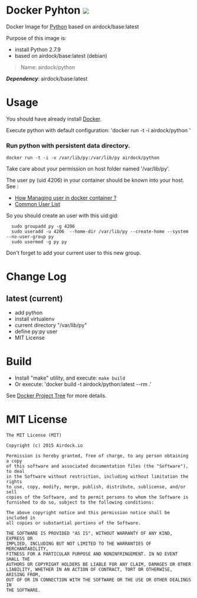 # Docker Pyhton [![](https://badge.imagelayers.io/airdock/python:latest.svg)](https://imagelayers.io/?images=airdock/python:latest 'Get your own badge on imagelayers.io')

Docker Image for [Python](https://www.python.org/) based on airdock/base:latest

Purpose of this image is:

- install Python 2.7.9
- based on airdock/base:latest (debian)


> Name: airdock/python

***Dependency***: airdock/base:latest


# Usage

You should have already install [Docker](https://www.docker.com/).

Execute python with default configuration:
	'docker run -t -i airdock/python '


### Run python with persistent data directory.

	docker run -t -i -v /var/lib/py:/var/lib/py airdock/python


Take care about your permission on host folder named '/var/lib/py'.

The user py (uid 4206) in your container should be known into your host.
See :
* [How Managing user in docker container ?](https://github.com/airdock-io/docker-base/wiki/How-Managing-user-in-docker-container)
* [Common User List](https://github.com/airdock-io/docker-base/wiki/Common-User-List)

So you should create an user with this uid:gid:

```
  sudo groupadd py -g 4206
  sudo useradd -u 4206  --home-dir /var/lib/py --create-home --system --no-user-group py
  sudo usermod -g py py
```
Don't forget to add your current user to this new group.


# Change Log


## latest (current)

- add python
- install virtualenv
- current directory "/var/lib/py"
- define py:py user
- MIT License

# Build

- Install "make" utility, and execute: `make build`
- Or execute: 'docker build -t airdock/python:latest --rm .'

See [Docker Project Tree](https://github.com/airdock-io/docker-base/wiki/Docker-Project-Tree) for more details.


# MIT License

```
The MIT License (MIT)

Copyright (c) 2015 Airdock.io

Permission is hereby granted, free of charge, to any person obtaining a copy
of this software and associated documentation files (the "Software"), to deal
in the Software without restriction, including without limitation the rights
to use, copy, modify, merge, publish, distribute, sublicense, and/or sell
copies of the Software, and to permit persons to whom the Software is
furnished to do so, subject to the following conditions:

The above copyright notice and this permission notice shall be included in
all copies or substantial portions of the Software.

THE SOFTWARE IS PROVIDED "AS IS", WITHOUT WARRANTY OF ANY KIND, EXPRESS OR
IMPLIED, INCLUDING BUT NOT LIMITED TO THE WARRANTIES OF MERCHANTABILITY,
FITNESS FOR A PARTICULAR PURPOSE AND NONINFRINGEMENT. IN NO EVENT SHALL THE
AUTHORS OR COPYRIGHT HOLDERS BE LIABLE FOR ANY CLAIM, DAMAGES OR OTHER
LIABILITY, WHETHER IN AN ACTION OF CONTRACT, TORT OR OTHERWISE, ARISING FROM,
OUT OF OR IN CONNECTION WITH THE SOFTWARE OR THE USE OR OTHER DEALINGS IN
THE SOFTWARE.
```
